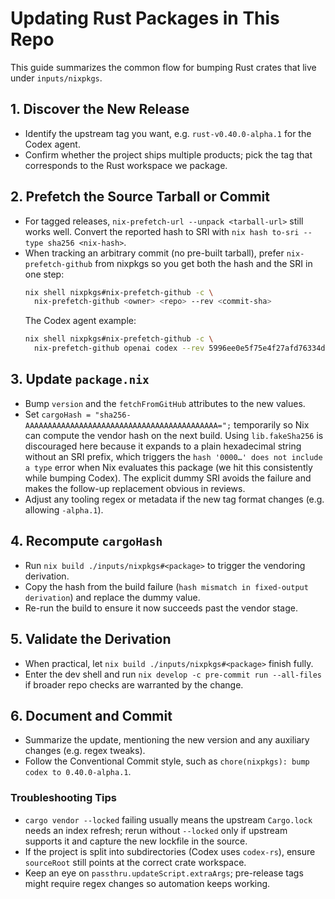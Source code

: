 # Updating Rust Packages in This Repo

This guide summarizes the common flow for bumping Rust crates that live under `inputs/nixpkgs`.

## 1. Discover the New Release

- Identify the upstream tag you want, e.g. `rust-v0.40.0-alpha.1` for the Codex agent.
- Confirm whether the project ships multiple products; pick the tag that corresponds to the Rust workspace we package.

## 2. Prefetch the Source Tarball or Commit

- For tagged releases, `nix-prefetch-url --unpack <tarball-url>` still works well. Convert the reported hash to SRI with `nix hash to-sri --type sha256 <nix-hash>`.
- When tracking an arbitrary commit (no pre-built tarball), prefer `nix-prefetch-github` from nixpkgs so you get both the hash and the SRI in one step:
  ```sh
  nix shell nixpkgs#nix-prefetch-github -c \
    nix-prefetch-github <owner> <repo> --rev <commit-sha>
  ```
  The Codex agent example:
  ```sh
  nix shell nixpkgs#nix-prefetch-github -c \
    nix-prefetch-github openai codex --rev 5996ee0e5f75e4f27afd76334db78a33a7fec997
  ```

## 3. Update `package.nix`

- Bump `version` and the `fetchFromGitHub` attributes to the new values.
- Set `cargoHash = "sha256-AAAAAAAAAAAAAAAAAAAAAAAAAAAAAAAAAAAAAAAAAAA=";` temporarily so Nix can compute the vendor hash on the next build. Using `lib.fakeSha256` is discouraged here because it expands to a plain hexadecimal string without an SRI prefix, which triggers the `hash '0000…' does not include a type` error when Nix evaluates this package (we hit this consistently while bumping Codex). The explicit dummy SRI avoids the failure and makes the follow-up replacement obvious in reviews.
- Adjust any tooling regex or metadata if the new tag format changes (e.g. allowing `-alpha.1`).

## 4. Recompute `cargoHash`

- Run `nix build ./inputs/nixpkgs#<package>` to trigger the vendoring derivation.
- Copy the hash from the build failure (`hash mismatch in fixed-output derivation`) and replace the dummy value.
- Re-run the build to ensure it now succeeds past the vendor stage.

## 5. Validate the Derivation

- When practical, let `nix build ./inputs/nixpkgs#<package>` finish fully.
- Enter the dev shell and run `nix develop -c pre-commit run --all-files` if broader repo checks are warranted by the change.

## 6. Document and Commit

- Summarize the update, mentioning the new version and any auxiliary changes (e.g. regex tweaks).
- Follow the Conventional Commit style, such as `chore(nixpkgs): bump codex to 0.40.0-alpha.1`.

### Troubleshooting Tips

- `cargo vendor --locked` failing usually means the upstream `Cargo.lock` needs an index refresh; rerun without `--locked` only if upstream supports it and capture the new lockfile in the source.
- If the project is split into subdirectories (Codex uses `codex-rs`), ensure `sourceRoot` still points at the correct crate workspace.
- Keep an eye on `passthru.updateScript.extraArgs`; pre-release tags might require regex changes so automation keeps working.
